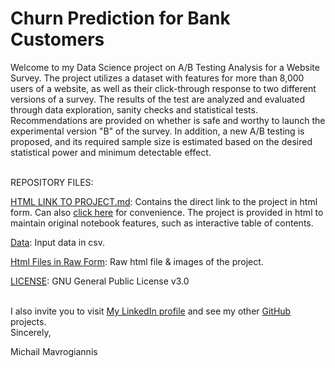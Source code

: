 # Churn Prediction for Bank Customers

Welcome to my Data Science project on A/B Testing Analysis for a Website Survey. The project utilizes a dataset with features for more than 8,000 users of a website, as well as their click-through response to two different versions of a survey. The results of the test are analyzed and evaluated through data exploration, sanity checks and statistical tests. Recommendations are provided on whether is safe and worthy to launch the experimental version "B" of the survey. In addition, a new A/B testing is proposed, and its required sample size is estimated based on the desired statistical power and minimum detectable effect.

<br /> REPOSITORY FILES:

[HTML LINK TO PROJECT.md](https://github.com/MichailData/AB_Testing_Analysis_for_a_Website_Survey/blob/main/HTML%20LINK%20TO%20PROJECT.md): Contains the direct link to the project in html form. Can also [click here](https://michaildata.github.io/AB_Testing_Analysis_for_a_Website_Survey/Html%20Files%20in%20Raw%20Form/ABTest.html) for convenience. The project is provided in html to maintain original notebook features, such as interactive table of contents.

[Data](https://github.com/MichailData/AB_Testing_Analysis_for_a_Website_Survey/blob/main/Data.csv): Input data in csv.

[Html Files in Raw Form](https://github.com/MichailData/AB_Testing_Analysis_for_a_Website_Survey/tree/main/Html%20Files%20in%20Raw%20Form): Raw html file & images of the project.

[LICENSE](https://github.com/MichailData/AB_Testing_Analysis_for_a_Website_Survey/blob/main/LICENSE): GNU General Public License v3.0

<br /> I also invite you to visit [My LinkedIn profile](https://www.linkedin.com/in/michail-mavrogiannis/) and see my other [GitHub](https://github.com/MichailData?tab=repositories) projects.
<br /> Sincerely,

Michail Mavrogiannis
